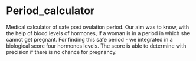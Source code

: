 # Period_calculator
Medical calculator of safe post ovulation period. 
Our aim was to know, with the help of blood levels of hormones, if a woman is in a period in which she cannot get pregnant. 
For finding this safe period - we integrated in a biological score four hormones levels.
The score is able to determine with precision if there is no chance for pregnancy.
